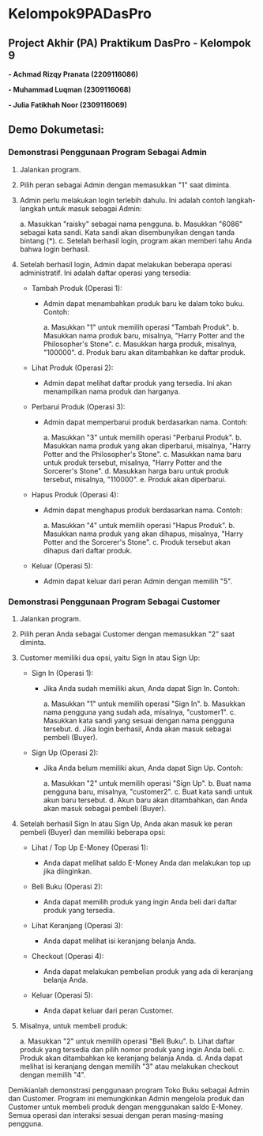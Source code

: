 # Kelompok9PADasPro
## **Project Akhir (PA) Praktikum DasPro - Kelompok 9**

**-  Achmad Rizqy Pranata
   (2209116086)**

**-  Muhammad Luqman
(2309116068)**

**-  Julia Fatikhah Noor
   (2309116069)**

## **Demo Dokumetasi:**

### **Demonstrasi Penggunaan Program Sebagai Admin**

1. Jalankan program.
2. Pilih peran sebagai Admin dengan memasukkan "1" saat diminta.
3. Admin perlu melakukan login terlebih dahulu. Ini adalah contoh langkah-langkah untuk masuk sebagai Admin:

   a. Masukkan "raisky" sebagai nama pengguna.
   b. Masukkan "6086" sebagai kata sandi. Kata sandi akan disembunyikan dengan tanda bintang (*).
   c. Setelah berhasil login, program akan memberi tahu Anda bahwa login berhasil.

4. Setelah berhasil login, Admin dapat melakukan beberapa operasi administratif. Ini adalah daftar operasi yang tersedia:
   - Tambah Produk (Operasi 1):

      - Admin dapat menambahkan produk baru ke dalam toko buku. Contoh:

         a. Masukkan "1" untuk memilih operasi "Tambah Produk".
         b. Masukkan nama produk baru, misalnya, "Harry Potter and the Philosopher's Stone".
         c. Masukkan harga produk, misalnya, "100000".
         d. Produk baru akan ditambahkan ke daftar produk.

   - Lihat Produk (Operasi 2):

      - Admin dapat melihat daftar produk yang tersedia. Ini akan menampilkan nama produk dan harganya.

   - Perbarui Produk (Operasi 3):

      - Admin dapat memperbarui produk berdasarkan nama. Contoh:

         a. Masukkan "3" untuk memilih operasi "Perbarui Produk".
         b. Masukkan nama produk yang akan diperbarui, misalnya, "Harry Potter and the Philosopher's Stone".
         c. Masukkan nama baru untuk produk tersebut, misalnya, "Harry Potter and the Sorcerer's Stone".
         d. Masukkan harga baru untuk produk tersebut, misalnya, "110000".
         e. Produk akan diperbarui.

   - Hapus Produk (Operasi 4):

      - Admin dapat menghapus produk berdasarkan nama. Contoh:

         a. Masukkan "4" untuk memilih operasi "Hapus Produk".
         b. Masukkan nama produk yang akan dihapus, misalnya, "Harry Potter and the Sorcerer's Stone".
         c. Produk tersebut akan dihapus dari daftar produk.

   - Keluar (Operasi 5):

      - Admin dapat keluar dari peran Admin dengan memilih "5".

### **Demonstrasi Penggunaan Program Sebagai Customer**

1. Jalankan program.
2. Pilih peran Anda sebagai Customer dengan memasukkan "2" saat diminta.
3. Customer memiliki dua opsi, yaitu Sign In atau Sign Up:
   - Sign In (Operasi 1):

      - Jika Anda sudah memiliki akun, Anda dapat Sign In. Contoh:

         a. Masukkan "1" untuk memilih operasi "Sign In".
         b. Masukkan nama pengguna yang sudah ada, misalnya, "customer1".
         c. Masukkan kata sandi yang sesuai dengan nama pengguna tersebut.
         d. Jika login berhasil, Anda akan masuk sebagai pembeli (Buyer).

   - Sign Up (Operasi 2):

      - Jika Anda belum memiliki akun, Anda dapat Sign Up. Contoh:

         a. Masukkan "2" untuk memilih operasi "Sign Up".
         b. Buat nama pengguna baru, misalnya, "customer2".
         c. Buat kata sandi untuk akun baru tersebut.
         d. Akun baru akan ditambahkan, dan Anda akan masuk sebagai pembeli (Buyer).

4. Setelah berhasil Sign In atau Sign Up, Anda akan masuk ke peran pembeli (Buyer) dan memiliki beberapa opsi:

   - Lihat / Top Up E-Money (Operasi 1):

      - Anda dapat melihat saldo E-Money Anda dan melakukan top up jika diinginkan.

   - Beli Buku (Operasi 2):

      - Anda dapat memilih produk yang ingin Anda beli dari daftar produk yang tersedia.

   - Lihat Keranjang (Operasi 3):

      - Anda dapat melihat isi keranjang belanja Anda.

   - Checkout (Operasi 4):

      - Anda dapat melakukan pembelian produk yang ada di keranjang belanja Anda.

   - Keluar (Operasi 5):

      - Anda dapat keluar dari peran Customer.

5. Misalnya, untuk membeli produk:

   a. Masukkan "2" untuk memilih operasi "Beli Buku".
   b. Lihat daftar produk yang tersedia dan pilih nomor produk yang ingin Anda beli.
   c. Produk akan ditambahkan ke keranjang belanja Anda.
   d. Anda dapat melihat isi keranjang dengan memilih "3" atau melakukan checkout dengan memilih "4".

Demikianlah demonstrasi penggunaan program Toko Buku sebagai Admin dan Customer. Program ini memungkinkan Admin mengelola produk dan Customer untuk membeli produk dengan menggunakan saldo E-Money. Semua operasi dan interaksi sesuai dengan peran masing-masing pengguna.
